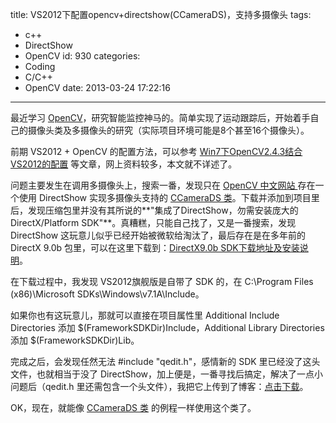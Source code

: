 title: VS2012下配置opencv+directshow(CCameraDS)，支持多摄像头
tags:
  - c++
  - DirectShow
  - OpenCV
id: 930
categories:
  - Coding
  - C/C++
  - OpenCV
date: 2013-03-24 17:22:16
---

最近学习 [OpenCV](http://opencv.org/)，研究智能监控神马的。简单实现了运动跟踪后，开始着手自己的摄像头类及多摄像头的研究（实际项目环境可能是8个甚至16个摄像头）。

前期 VS2012 + OpenCV 的配置方法，可以参考 [Win7下OpenCV2.4.3结合VS2012的配置](http://www.sigvc.org/bbs/thread-529-1-1.html) 等文章，网上资料较多，本文就不详述了。

问题主要发生在调用多摄像头上，搜索一番，发现只在 [OpenCV 中文网站 ](http://www.opencv.org.cn/)存在一个使用 DirectShow 实现多摄像头支持的 [CCameraDS 类](http://www.opencv.org.cn/index.php/%E4%BD%BF%E7%94%A8DirectShow%E9%87%87%E9%9B%86%E5%9B%BE%E5%83%8F)。下载并添加到项目里后，发现压缩包里并没有其所说的**"集成了DirectShow，勿需安装庞大的DirectX/Platform SDK"**。真糟糕，只能自己找了，又是一番搜索，发现 DirectShow 这玩意儿似乎已经开始被微软给淘汰了，最后存在是在多年前的 DirectX 9.0b 包里，可以在这里下载到：[DirectX9.0b SDK下载地址及安装说明](http://blog.csdn.net/xxrhuanhuan/article/details/7646695)。

在下载过程中，我发现 VS2012旗舰版是自带了 SDK 的，在 C:\Program Files (x86)\Microsoft SDKs\Windows\v7.1A\Include。

如果你也有这玩意儿，那就可以直接在项目属性里 Additional Include Directories 添加 $(FrameworkSDKDir)Include，Additional Library Directories 添加 $(FrameworkSDKDir)Lib。

完成之后，会发现任然无法 #include "qedit.h"，感情新的 SDK 里已经没了这头文件，也就相当于没了 DirectShow，加上便是，一番寻找后搞定，解决了一点小问题后（qedit.h 里还需包含一个头文件），我把它上传到了博客：[点击下载](http://www.yekezhong.com/download/qedit.zip "qedit.zip")。

OK，现在，就能像 [CCameraDS 类](http://www.opencv.org.cn/index.php/%E4%BD%BF%E7%94%A8DirectShow%E9%87%87%E9%9B%86%E5%9B%BE%E5%83%8F) 的例程一样使用这个类了。
